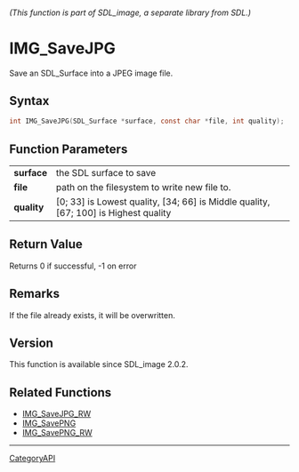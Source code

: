 ###### (This function is part of SDL_image, a separate library from SDL.)
# IMG_SaveJPG

Save an SDL_Surface into a JPEG image file.

## Syntax

```c
int IMG_SaveJPG(SDL_Surface *surface, const char *file, int quality);

```

## Function Parameters

|                 |                                                                                     |
| --------------- | ----------------------------------------------------------------------------------- |
| **surface**     | the SDL surface to save                                                             |
| **file**        | path on the filesystem to write new file to.                                        |
| **quality**     | [0; 33] is Lowest quality, [34; 66] is Middle quality, [67; 100] is Highest quality |

## Return Value

Returns 0 if successful, -1 on error

## Remarks

If the file already exists, it will be overwritten.

## Version

This function is available since SDL_image 2.0.2.

## Related Functions

* [IMG_SaveJPG_RW](IMG_SaveJPG_RW)
* [IMG_SavePNG](IMG_SavePNG)
* [IMG_SavePNG_RW](IMG_SavePNG_RW)

----
[CategoryAPI](CategoryAPI)

